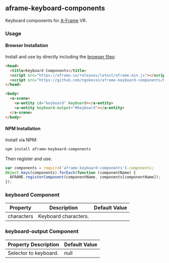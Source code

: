 ## aframe-keyboard-components

Keyboard components for [A-Frame](https://aframe.io) VR.

### Usage

#### Browser Installation

Install and use by directly including the [browser files](dist):

```html
<head>
  <title>Keyboard Components</title>
  <script src="https://aframe.io/releases/latest/aframe.min.js"></script>
  <script src="https://github.com/ngokevin/aframe-keyboard-components/blob/master/dist/aframe-example-component.min.js"></script>
</head>

<body>
  <a-scene>
    <a-entity id="keyboard" keyboard></a-entity>
    <a-entity keyboard-output="#keyboard"></a-entity>
  </a-scene>
</body>
```

#### NPM Installation

Install via NPM:

```bash
npm install aframe-keyboard-components
```

Then register and use.

```js
var components = require('aframe-keyboard-components').components;
Object.keys(components).forEach(function (componentName) {
  AFRAME.registerComponent(componentName, components[componentName]);
});
```

### keyboard Component

| Property   | Description          | Default Value |
| --------   | -----------          | ------------- |
| characters | Keyboard characters. |               |

### keyboard-output Component

| Property Description  | Default Value |
| --------------------  | ------------- |
| Selector to keyboard. | null          |
